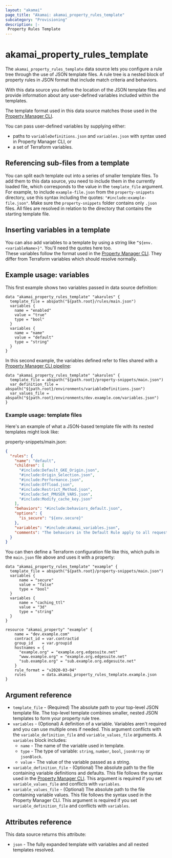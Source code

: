 ```yaml
---
layout: "akamai"
page_title: "Akamai: akamai_property_rules_template"
subcategory: "Provisioning"
description: |-
 Property Rules Template
---
```


# akamai_property_rules_template

The `akamai_property_rules_template` data source lets you configure a rule tree through the use of JSON template files. A rule tree is a nested block of property 
rules in JSON format that include match criteria and behaviors. 

With this data source you define the location of the JSON template files and provide information about any user-defined variables included within the templates.

The template format used in this data source matches those used in the [Property Manager CLI](https://learn.akamai.com/en-us/learn_akamai/getting_started_with_akamai_developers/developer_tools/getstartedpmcli.html#addanewsnippet).

You can pass user-defined variables by supplying either: 

* paths to `variableDefinitions.json` and `variables.json` with syntax used in Property Manager CLI, or 
* a set of Terraform variables.

## Referencing sub-files from a template
You can split each template out into a series of smaller template files. To add 
them to this data source, you need to include them in the currently loaded file, 
which corresponds to the value in the `template_file` argument.  For example, to 
include `example-file.json` from the `property-snippets` directory, use this syntax 
including the quotes: `"#include:example-file.json"`.  Make sure the `property-snippets` folder contains only `.json` files.
All files are resolved in relation to the directory that contains the starting template file. 

## Inserting variables in a template
You can also add variables to a template by using a string like `“${env.<variableName>}"`. You'll need the quotes here too.  
These variables follow the format used in the [Property Manager CLI](https://github.com/akamai/cli-property-manager#update-the-variabledefinitions-file).  They differ from Terraform variables which should resolve normally.

## Example usage: variables

This first example shows two variables passed in data source definition:

```hcl
data "akamai_property_rules_template" "akarules" {
  template_file = abspath("${path.root}/rules/main.json")
  variables {
    name = "enabled"
    value = "true"
    type = "bool"
  }
  variables {
    name = "name"
    value = "default"
    type = "string"
  }
}
```

In this second example, the variables defined refer to files shared with a [Property Manager CLI pipeline](https://github.com/akamai/cli-property-manager#akamai-pipeline-workflow):

```hcl
data "akamai_property_rules_template" "akarules" {
  template_file = abspath("${path.root}/property-snippets/main.json")
  var_definition_file = abspath("${path.root}/environments/variableDefinitions.json")
  var_values_file = abspath("${path.root}/environments/dev.example.com/variables.json")
}
```

### Example usage: template files

Here's an example of what a JSON-based template file with its nested templates might look like:

property-snippets/main.json:
```json
{
  "rules": {
    "name": "default",
    "children": [
      "#include:Default_GKE_Origin.json",
      "#include:Origin_Selection.json",
      "#include:Performance.json",
      "#include:Offload.json",
      "#include:Restrict_Method.json",
      "#include:Set_PMUSER_VARS.json",
      "#include:Modify_cache_key.json"
    ],
    "behaviors": "#include:behaviors_default.json",
    "options": {
      "is_secure": "${env.secure}"
    },
    "variables": "#include:akamai_variables.json",
    "comments": "The behaviors in the Default Rule apply to all requests for the property hostnames unless another rule overrides the Default Rule settings."
  }
}
```

You can then define a Terraform configuration file like this, which pulls in the `main.json` file above and uses it with a property:

```hcl
data "akamai_property_rules_template" "example" {
  template_file = abspath("${path.root}/property-snippets/main.json")
  variables {
      name = "secure"
      value = "false"
      type = "bool"
  }
  variables {
      name = "caching_ttl"
      value = "3d"
      type = "string"
  }
}

resource "akamai_property" "example" {
    name = "dev.example.com"
    contract_id = var.contractid
    group_id    = var.groupid
    hostnames = {
      "example.org" = "example.org.edgesuite.net"
      "www.example.org" = "example.org.edgesuite.net" 
      "sub.example.org" = "sub.example.org.edgesuite.net"
    }
    rule_format = "v2020-03-04"
    rules       = data.akamai_property_rules_template.example.json
}
```

## Argument reference

* `template_file` - (Required) The absolute path to your top-level JSON template file. The top-level template combines smaller, nested JSON templates to form your property rule tree.
* `variables` - (Optional) A definition of a variable. Variables aren't required and you can use multiple ones if needed. This argument conflicts with the `variable_definition_file` and `variable_values_file` arguments. A `variables` block includes:
    * `name` - The name of the variable used in template.
    * `type` - The type of variable: `string`, `number`, `bool`, `jsonArray` or `jsonBlock`.
    * `value` - The value of the variable passed as a string.
* `variable_definition_file` - (Optional) The absolute path to the file containing variable definitions and defaults. This file follows the syntax used in the [Property Manager CLI](https://github.com/akamai/cli-property-manager). This argument is required if you set `variable_values_file` and conflicts with `variables`.
* `variable_values_file` - (Optional) The absolute path to the file containing variable values. This file follows the syntax used in the Property Manager CLI. This argument is required if you set `variable_definition_file` and conflicts with `variables`.

## Attributes reference

This data source returns this attribute:

* `json` - The fully expanded template with variables and all nested templates resolved.
